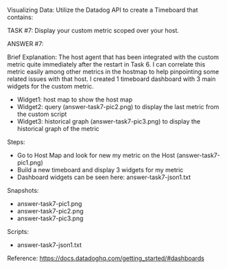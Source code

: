 Visualizing Data:
Utilize the Datadog API to create a Timeboard that contains:

TASK #7: Display your custom metric scoped over your host.

ANSWER #7:

Brief Explanation:
The host agent that has been integrated with the custom metric quite immediately after the restart in Task 6.
I can correlate this metric easily among other metrics in the hostmap to help pinpointing some related issues with that host.
I created 1 timeboard dashboard with 3 main widgets for the custom metric.
- Widget1: host map to show the host map
- Widget2: query (answer-task7-pic2.png) to display the last metric from the custom script
- Widget3: historical graph (answer-task7-pic3.png) to display the historical graph of the metric

Steps:
- Go to Host Map and look for new my metric on the Host (answer-task7-pic1.png)
- Build a new timeboard and display 3 widgets for my metric
- Dashboard widgets can be seen here: answer-task7-json1.txt

Snapshots:
- answer-task7-pic1.png
- answer-task7-pic2.png
- answer-task7-pic3.png

Scripts:
- answer-task7-json1.txt

Reference:
https://docs.datadoghq.com/getting_started/#dashboards
